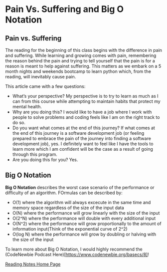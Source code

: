 # Pain Vs. Suffering and Big O Notation

## Pain vs. Suffering

The reading for the beginning of this class begins with the difference in pain and suffering. While learning and growing comes with pain, remembering the reason behind the pain and trying to tell yourself that the pain is for a reason is meant to help against suffering. This matters as we embark on a 5 month nights and weekends bootcamp to learn python which, from the reading, will inevitably cause pain. 

This article came with a few questions:

- What’s your perspective? My perspective is to try to learn as much as I can from this course while attempting to maintain habits that protect my mental health. 
- Why are you doing this? I would like to have a job where I work with people to solve problems and coding feels like I am on the right track to do so. 
- Do you want what comes at the end of this journey? If what comes at the end of this journey is a software development job (or feeling prepared to embrace the pain of the journey into finding a  software development job), yes. I definitely want to feel like I have the tools to learn more which I am confident will be the case as a result of going through this program.
- Are you doing this for you? Yes.

## Big O Notation

**Big O Notation** describes the worst case scenario of the performance or difficulty of an algorithm. FOrmulas can be described by:
- O(1) where the algorithm will always excecute in the same time and memory space regardless of the size of the input data
- O(N) where the performance will grow linearly with the size of the input
- O(2^N) where the performance will double with every additional input
- O(N^2) where the performance will grow proportionally to the amount of information input(Think of the exponential curve of 2^2)
- O(log N) where the performance will grow by doubling or halving with the size of the input

To learn more about Big O Notation, I would highly recommend the (CodeNewbie Podcast Here)[https://www.codenewbie.org/basecs/8]!

[Reading Notes Home Page](README.md)